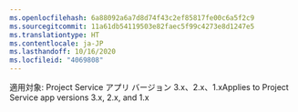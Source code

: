 ```yaml
---
ms.openlocfilehash: 6a88092a6a7d8d74f43c2ef85817fe00c6a5f2c9
ms.sourcegitcommit: 11a61db54119503e82faec5f99c4273e8d1247e5
ms.translationtype: HT
ms.contentlocale: ja-JP
ms.lasthandoff: 10/16/2020
ms.locfileid: "4069808"
---
```

<span data-ttu-id="b0621-101">適用対象: Project Service アプリ バージョン 3.x、2.x、1.x</span><span class="sxs-lookup"><span data-stu-id="b0621-101">Applies to Project Service app versions 3.x, 2.x, and 1.x</span></span>

